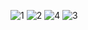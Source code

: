 ![1](https://github.com/ichbinazli/42-push_swap/assets/114147817/8bf94691-b9c1-43a4-8973-0d244d25b614)
![2](https://github.com/ichbinazli/42-push_swap/assets/114147817/87ab9f5a-f781-4804-9af2-6c2c9353f7f9)
![4](https://github.com/ichbinazli/42-push_swap/assets/114147817/c7b94cb0-805f-4346-a0a8-56c9603ccf26)
![3](https://github.com/ichbinazli/42-push_swap/assets/114147817/a4e71f8e-d575-4c7e-89c4-b4ff9a176fbc)

